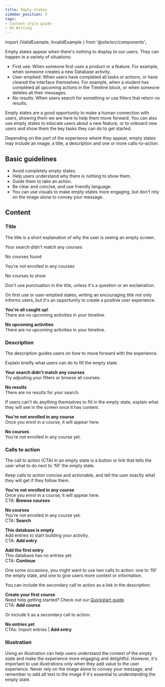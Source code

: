 ```yaml
---
title: Empty states
sidebar_position: 5
tags:
- Content style guide
- UX Writing
---
```

import {ValidExample, InvalidExample } from '@site/src/components';

Empty states appear when there's nothing to display to our users. They can happen in a variety of situations:

- First use: When someone first uses a product or a feature. For example, when someone creates a new Database activity.
- User-emptied: When users have completed all tasks or actions, or have cleared the interface themselves. For example, when a student has completed all upcoming actions in the Timeline block, or when someone deletes all their messages.
- No results: When users search for something or use filters that return no results.

Empty states are a good opportunity to make a human connection with users, showing them we are here to help them move forward. You can also use empty states to educate users about a new feature, or to onboard new users and show them the key tasks they can do to get started.

Depending on the part of the experience where they appear, empty states may include an image, a title, a description and one or more calls-to-action.

## Basic guidelines

- Avoid completely empty states.
- Help users understand why there is nothing to show them.
- Guide them to take an action.
- Be clear and concise, and use friendly language.
- You can use visuals to make empty states more engaging, but don't rely on the image alone to convey your message.

## Content

### Title

The title is a short explanation of why the user is seeing an empty screen.

<ValidExample title="Do">

Your search didn't match any courses

</ValidExample>

<InvalidExample title="Don't">

No courses found

</InvalidExample>

<ValidExample title="Do">

You're not enrolled in any courses

</ValidExample>

<InvalidExample title="Don't">

No courses to show

</InvalidExample>

Don't use punctuation in the title, unless it's a question or an exclamation.

On first use or user-emptied states, writing an encouraging title not only informs users, but it's an opportunity to create a positive user experience.

<ValidExample title="Do">

**You're all caught up!**  
There are no upcoming activities in your timeline.

</ValidExample>

<InvalidExample title="Don't">

**No upcoming activities**  
There are no upcoming activities in your timeline.

</InvalidExample>

### Description

The description guides users on how to move forward with the experience.

Explain briefly what users can do to fill the empty state.

<ValidExample title="Do">

**Your search didn't match any courses**  
Try adjusting your filters or browse all courses.

</ValidExample>

<InvalidExample title="Don't">

**No results**  
There are no results for your search.

</InvalidExample>

If users can't do anything themselves to fill in the empty state, explain what they will see in the screen once it has content.

<ValidExample title="Do">

**You're not enrolled in any course**  
Once you enrol in a course, it will appear here.

</ValidExample>

<InvalidExample title="Don't">

**No courses**  
You're not enrolled in any course yet.

</InvalidExample>

### Calls to action

The call to action (CTA) in an empty state is a button or link that tells the user what to do next to 'fill' the empty state.

Keep calls to action concise and actionable, and tell the user exactly what they will get if they follow them.

<ValidExample title="Do">

**You're not enrolled in any course**  
Once you enrol in a course, it will appear here.  
CTA: **Browse courses**

</ValidExample>

<InvalidExample title="Don't">

**No courses**  
You're not enrolled in any course yet.  
CTA: **Search**

</InvalidExample>

<ValidExample title="Do">

**This database is empty**  
Add entries to start building your activity.  
CTA: **Add entry**

</ValidExample>

<InvalidExample title="Don't">

**Add the first entry**  
This database has no entries yet.  
CTA: **Continue**

</InvalidExample>

One some occasions, you might want to use two calls to action: one to 'fill' the empty state, and one to give users more context or information.

You can include the secondary call to action as a link in the description:

<ValidExample title="Do">

**Create your first course**  
Need help getting started? Check out our [Quickstart guide](#calls-to-action).  
CTA: **Add course**

</ValidExample>

Or include it as a secondary call to action:

<ValidExample title="Do">

**No entries yet**  
CTAs: Import entries | **Add entry**

</ValidExample>

### Illustration

Using an illustration can help users understand the context of the empty state and make the experience more engaging and delightful. However, it's important to use illustrations only when they add value to the user experience. Never rely on the image alone to convey your message, and remember to add alt text to the image if it's essential to understanding the empty state.
